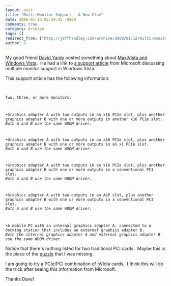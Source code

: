 ```yaml
---
layout: post
title: "Multi-Monitor Support - A New Clue"
date: 2008-01-13 02:59:45 -0800
comments: true
category: Archive
tags: []
redirect_from: ["http://jeffhandley.com/archive/2008/01/12/multi-monitor-support---a-new-clue"]
author: 0
---
```

<!-- more -->
<p>My good friend <a href="http://dyardy.spaces.live.com/default.aspx" target="_blank">David Yardy</a> posted something about <a href="http://dyardy.spaces.live.com/blog/cns!812B0DF85863A595!284.entry" target="_blank">MaxiVista and Windows Vista</a>.  He had a link to <a href="http://www.microsoft.com/whdc/device/display/multimonVista.mspx" target="_blank">a support article</a> from Microsoft discussing multiple monitor support in Windows Vista.</p>  <p>This support article has the following information:</p>  <p> </p>  <p><code>Two, three, or more monitors:</p>    <p>•Graphics adapter A with two outputs in an x16 PCIe slot, plus another graphics adapter B with one or more outputs in another x16 PCIe slot.     <br /><i>Both A and B use the same WDDM driver.</i></p>    <p>•Graphics adapter A with two outputs in an x16 PCIe slot, plus another graphics adapter B with one or more outputs in an x1 PCIe slot.     <br /><i>Both A and B use the same WDDM driver.</i></p>    <p>•Graphics adapter A with two outputs in an x16 PCIe slot, plus another graphics adapter B with one or more outputs in a conventional PCI slot.     <br /><i>Both A and B use the same WDDM driver.</i></p>    <p>•Graphics adapter A with two outputs in an AGP slot, plus another graphics adapter B with one or more outputs in a conventional PCI slot.     <br /><i>Both A and B use the same WDDM driver.</i></p>    <p>•A mobile PC with an internal graphics adapter A, connected to a docking station that includes an external graphics adapter B.     <br /><i>Both the internal graphics adapter A and external graphics adapter B use the same WDDM driver.</i></code></p>  <p>Notice that there's nothing listed for two traditional PCI cards.  Maybe this is the piece of the <a href="http://blog.jeffhandley.com/archive/2008/01/04/video-card-update-still-unresolved.aspx" target="_blank">puzzle</a> that I was missing.</p>  <p>I am going to try a PCIe/PCI combination of nVidia cards.  I think this will do the trick after seeing this information from Microsoft.</p>  <p>Thanks Dave!</p>

